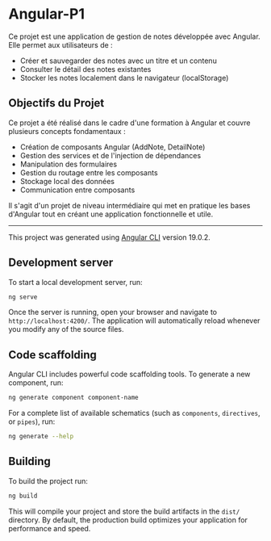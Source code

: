 # Angular-P1

Ce projet est une application de gestion de notes développée avec Angular. Elle permet aux utilisateurs de :
- Créer et sauvegarder des notes avec un titre et un contenu
- Consulter le détail des notes existantes
- Stocker les notes localement dans le navigateur (localStorage)

## Objectifs du Projet

Ce projet a été réalisé dans le cadre d'une formation à Angular et couvre plusieurs concepts fondamentaux :
- Création de composants Angular (AddNote, DetailNote)
- Gestion des services et de l'injection de dépendances
- Manipulation des formulaires
- Gestion du routage entre les composants
- Stockage local des données
- Communication entre composants

Il s'agit d'un projet de niveau intermédiaire qui met en pratique les bases d'Angular tout en créant une application fonctionnelle et utile.

---
This project was generated using [Angular CLI](https://github.com/angular/angular-cli) version 19.0.2.


## Development server

To start a local development server, run:

```bash
ng serve
```

Once the server is running, open your browser and navigate to `http://localhost:4200/`. The application will automatically reload whenever you modify any of the source files.

## Code scaffolding

Angular CLI includes powerful code scaffolding tools. To generate a new component, run:

```bash
ng generate component component-name
```

For a complete list of available schematics (such as `components`, `directives`, or `pipes`), run:

```bash
ng generate --help
```

## Building

To build the project run:

```bash
ng build
```

This will compile your project and store the build artifacts in the `dist/` directory. By default, the production build optimizes your application for performance and speed.
